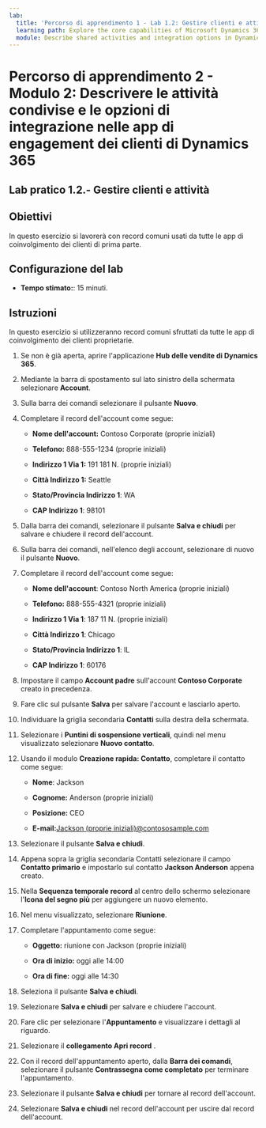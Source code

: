 ```yaml
---
lab:
  title: 'Percorso di apprendimento 1 - Lab 1.2: Gestire clienti e attività'
  learning path: Explore the core capabilities of Microsoft Dynamics 365 customer engagement apps
  module: Describe shared activities and integration options in Dynamics 365 customer engagement apps
---
```


Percorso di apprendimento 2 - Modulo 2: Descrivere le attività condivise e le opzioni di integrazione nelle app di engagement dei clienti di Dynamics 365
========================

## Lab pratico 1.2.- Gestire clienti e attività

## Obiettivi

In questo esercizio si lavorerà con record comuni usati da tutte le app di coinvolgimento dei clienti di prima parte. 

## Configurazione del lab

  - **Tempo stimato:**: 15 minuti.

## Istruzioni

In questo esercizio si utilizzeranno record comuni sfruttati da tutte le app di coinvolgimento dei clienti proprietarie. 

1. Se non è già aperta, aprire l'applicazione **Hub delle vendite di Dynamics 365**.

1. Mediante la barra di spostamento sul lato sinistro della schermata selezionare **Account**.

1. Sulla barra dei comandi selezionare il pulsante **Nuovo**.

1. Completare il record dell'account come segue:

    - **Nome dell'account:** Contoso Corporate (proprie iniziali)

    - **Telefono:** 888-555-1234 (proprie iniziali)

    - **Indirizzo 1 Via 1:** 191 181<sup data-htmlnode=""></sup> N. (proprie iniziali)

    - **Città Indirizzo 1:** Seattle

    - **Stato/Provincia Indirizzo 1**: WA

    - **CAP Indirizzo 1**: 98101

1. Dalla barra dei comandi, selezionare il pulsante **Salva e chiudi** per salvare e chiudere il record dell'account.

1. Sulla barra dei comandi, nell'elenco degli account, selezionare di nuovo il pulsante **Nuovo**.

1. Completare il record dell'account come segue:

    - **Nome dell'account**: Contoso North America (proprie iniziali)

    - **Telefono:** 888-555-4321 (proprie iniziali)

    - **Indirizzo 1 Via 1**: 187 11<sup data-htmlnode=""></sup> N. (proprie iniziali)

    - **Città Indirizzo 1**: Chicago

    - **Stato/Provincia Indirizzo 1**: IL

    - **CAP Indirizzo 1**: 60176

1. Impostare il campo **Account padre** sull'account **Contoso Corporate** creato in precedenza.

1. Fare clic sul pulsante **Salva** per salvare l'account e lasciarlo aperto.

1. Individuare la griglia secondaria **Contatti** sulla destra della schermata.

1. Selezionare i **Puntini di sospensione verticali**, quindi nel menu visualizzato selezionare **Nuovo contatto**.

1. Usando il modulo **Creazione rapida: Contatto**, completare il contatto come segue:

    - **Nome**: Jackson

    - **Cognome:** Anderson (proprie iniziali)

    - **Posizione:** CEO

    - **E-mail:**[Jackson (proprie iniziali)@contososample.com](mailto:Jackson@contososample.com)

1. Selezionare il pulsante **Salva e chiudi**.

1. Appena sopra la griglia secondaria Contatti selezionare il campo **Contatto primario** e impostarlo sul contatto **Jackson Anderson** appena creato.

1. Nella **Sequenza temporale record** al centro dello schermo selezionare l'**Icona del segno più** per aggiungere un nuovo elemento.

1. Nel menu visualizzato, selezionare **Riunione**.

1. Completare l'appuntamento come segue:

    - **Oggetto:** riunione con Jackson (proprie iniziali)

    - **Ora di inizio:** oggi alle 14:00

    - **Ora di fine:** oggi alle 14:30

1. Seleziona il pulsante **Salva e chiudi**.

1. Selezionare **Salva e chiudi** per salvare e chiudere l'account.

1. Fare clic per selezionare l'**Appuntamento** e visualizzare i dettagli al riguardo.

1. Selezionare il **collegamento Apri record** .

1. Con il record dell'appuntamento aperto, dalla **Barra dei comandi**, selezionare il pulsante **Contrassegna come completato** per terminare l'appuntamento.

1. Selezionare il pulsante **Salva e chiudi** per tornare al record dell'account.

1. Selezionare **Salva e chiudi** nel record dell'account per uscire dal record dell'account.
